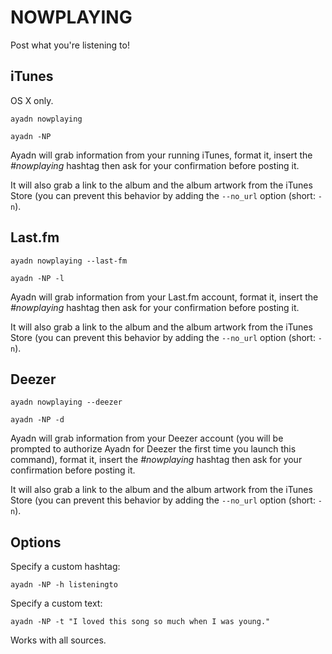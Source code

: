 # NOWPLAYING

Post what you're listening to!

## iTunes

OS X only.

`ayadn nowplaying`

`ayadn -NP`

Ayadn will grab information from your running iTunes, format it, insert the *#nowplaying* hashtag then ask for your confirmation before posting it.

It will also grab a link to the album and the album artwork from the iTunes Store (you can prevent this behavior by adding the `--no_url` option (short: `-n`).

## Last.fm

`ayadn nowplaying --last-fm`

`ayadn -NP -l`

Ayadn will grab information from your Last.fm account, format it, insert the *#nowplaying* hashtag then ask for your confirmation before posting it.

It will also grab a link to the album and the album artwork from the iTunes Store (you can prevent this behavior by adding the `--no_url` option (short: `-n`).

## Deezer

`ayadn nowplaying --deezer`

`ayadn -NP -d`

Ayadn will grab information from your Deezer account (you will be prompted to authorize Ayadn for Deezer the first time you launch this command), format it, insert the *#nowplaying* hashtag then ask for your confirmation before posting it.

It will also grab a link to the album and the album artwork from the iTunes Store (you can prevent this behavior by adding the `--no_url` option (short: `-n`).

## Options

Specify a custom hashtag:

`ayadn -NP -h listeningto`

Specify a custom text:

`ayadn -NP -t "I loved this song so much when I was young."`

Works with all sources.
